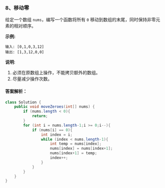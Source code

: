 ### 8、移动零

给定一个数组 `nums`，编写一个函数将所有 `0` 移动到数组的末尾，同时保持非零元素的相对顺序。

**示例:**

```
输入: [0,1,0,3,12]
输出: [1,3,12,0,0]
```

**说明**:

1. 必须在原数组上操作，不能拷贝额外的数组。
2. 尽量减少操作次数。

#### 答案解析：

```java
class Solution {
    public void moveZeroes(int[] nums) {
        if (nums.length < 0){
            return;
        }
        for (int i = nums.length-1;i >= 0;i--){
            if (nums[i] == 0){
                int index = i;
                while (index < nums.length-1){
                    int temp = nums[index];
                    nums[index] = nums[index+1];
                    nums[index+1] = temp;
                    index++;
                }
            }
        }
    }
}
```

